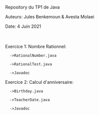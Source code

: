 Repository du TP1 de Java<br/>

Auteurs: Jules Benkemoun & Avesta Molaei<br/>

Date: 4 Juin 2021<br/>
<br/>
<br/>


Exercice 1: Nombre Rationnel:<br/>

      ->RationalNumber.java

      ->RationalTest.java 

      ->Javadoc 

     
Exercice 2: Calcul d'anniversaire:<br/>

      ->Birthday.java 

      ->TeacherDate.java 

      ->Javadoc 

      
   
